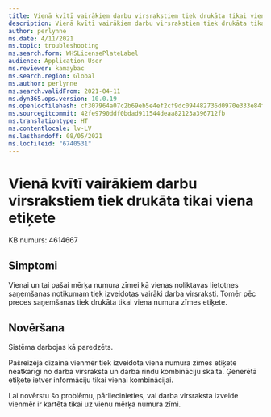 ```yaml
---
title: Vienā kvītī vairākiem darbu virsrakstiem tiek drukāta tikai viena etiķete
description: Vienā kvītī vairākiem darbu virsrakstiem tiek drukāta tikai viena etiķete.
author: perlynne
ms.date: 4/11/2021
ms.topic: troubleshooting
ms.search.form: WHSLicensePlateLabel
audience: Application User
ms.reviewer: kamaybac
ms.search.region: Global
ms.author: perlynne
ms.search.validFrom: 2021-04-11
ms.dyn365.ops.version: 10.0.19
ms.openlocfilehash: cf307964a07c2b69eb5e4ef2cf9dc094482736d0970e333e84f674c9be6331c7
ms.sourcegitcommit: 42fe9790ddf0bdad911544deaa82123a396712fb
ms.translationtype: HT
ms.contentlocale: lv-LV
ms.lasthandoff: 08/05/2021
ms.locfileid: "6740531"
---
```

# <a name="only-one-label-is-printed-for-multiple-work-headers-on-a-single-receipt"></a>Vienā kvītī vairākiem darbu virsrakstiem tiek drukāta tikai viena etiķete

KB numurs: 4614667

## <a name="symptoms"></a>Simptomi

Vienai un tai pašai mērķa numura zīmei kā vienas noliktavas lietotnes saņemšanas notikumam tiek izveidotas vairāki darba virsraksti. Tomēr pēc preces saņemšanas tiek drukāta tikai viena numura zīmes etiķete.

## <a name="resolution"></a>Novēršana

Sistēma darbojas kā paredzēts.

Pašreizējā dizainā vienmēr tiek izveidota viena numura zīmes etiķete neatkarīgi no darba virsraksta un darba rindu kombināciju skaita. Ģenerētā etiķete ietver informāciju tikai vienai kombinācijai.

Lai novērstu šo problēmu, pārliecinieties, vai darba virsraksta izveide vienmēr ir kartēta tikai uz vienu mērķa numura zīmi.

